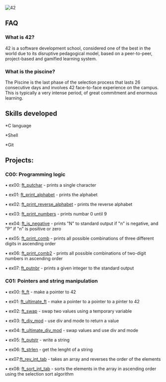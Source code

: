 ![42](https://github.com/debsalbornoz/42-Piscine-Sp/assets/119970138/e021628d-f667-4db9-add0-4addfcd31571)

## FAQ

### What is 42?

42 is a software development school, considered one of the best in the world due to its disruptive pedagogical model, based on a peer-to-peer, project-based and gamified learning system.

### What is the piscine?

The Piscine is the last phase of the selection process that lasts 26 consecutive days and involves 42 face-to-face experience on the campus. This is typically a very intense period, of great commitment and enormous learning.

## Skills developed
*C language

*Shell

*Git

## Projects:

### C00: Programming logic
• ex00: [ft_putchar](https://github.com/debsalbornoz/42-Piscine-Sp/blob/main/C00/ex00/ft_putchar.c) - prints a single character 

• ex01: [ft_print_alphabet](https://github.com/debsalbornoz/42-Piscine-Sp/tree/main/C00/ex01/ft_print_alphabet.c) - prints the alphabet

• ex02: [ft_print_reverse_alphabet](https://github.com/debsalbornoz/42-Piscine-Sp/tree/main/C00/ex02/ft_print_reverse_alphabet.c) - prints the reverse alphabet

• ex03: [ft_print_numbers](https://github.com/debsalbornoz/42-Piscine-Sp/tree/main/C00/ex03/ft_print_numbers.c) - prints numbar 0 until 9

• ex04: [ft_is_negative](https://github.com/debsalbornoz/42-Piscine-Sp/tree/main/C00/ex04/ft_is_negative.c) - prints "N" to standard output if "n" is negative, and "P" if "n" is positive or zero

• ex05: [ft_print_comb](https://github.com/debsalbornoz/42-Piscine-Sp/tree/main/C00/ex05/ft_print_comb.c) -  prints all possible combinations of three different digits in ascending order

• ex06: [ft_print_comb2](https://github.com/debsalbornoz/42-Piscine-Sp/tree/main/C00/ex06/ft_print_comb2.c) - prints all possible combinations of two-digit numbers in ascending order

• ex07: [ft_putnbr](https://github.com/debsalbornoz/42-Piscine-Sp/tree/main/C00/ex07/ft_putnbr.c) - prints a given integer to the standard output


### C01: Pointers and string manipulation

• ex00: [ft_ft](https://github.com/debsalbornoz/42-Piscine-Sp/blob/main/C01/ex00/ft_ft.c) - make a pointer to 42

• ex01: [ft_ultimate_ft](https://github.com/debsalbornoz/42-Piscine-Sp/blob/main/C01/ex01/ft_ultimate_ft.c) - make a pointer to a pointer to a pinter to 42

• ex02: [ft_swap](https://github.com/debsalbornoz/42-Piscine-Sp/blob/main/C01/ex02/ft_swap.c) - swap two values using a temporary variable

• ex03: [ft_div_mod](https://github.com/debsalbornoz/42-Piscine-Sp/blob/main/C01/ex03/ft_div_mod.c) - use div and mode to return a value

• ex04: [ft_ultimate_div_mod](https://github.com/debsalbornoz/42-Piscine-Sp/blob/main/C01/ex04/ft_ultimate_div_mod.c) - swap values and use div and mode

• ex05: [ft_putstr](https://github.com/debsalbornoz/42-Piscine-Sp/blob/main/C01/ex05/ft_swap.c) - write a string

• ex06: [ft_strlen](https://github.com/debsalbornoz/42-Piscine-Sp/blob/main/C01/ex06/ft_strlen.c) - get the lenght of a string

• ex07:[ft_rev_int_tab](https://github.com/debsalbornoz/42-Piscine-Sp/blob/main/C01/ex07/ft_rev_int_tab.c) - takes an array and reverses the order of the elements

• ex08: [ft_sort_int_tab](https://github.com/debsalbornoz/42-Piscine-Sp/blob/main/C01/ex08/ft_sort_int_tab.c) - sorts the elements in the array in ascending order using the selection sort algorithm
